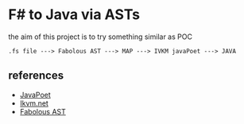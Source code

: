 # F# to Java via ASTs

the aim of this project is to try something similar as POC

```
.fs file ---> Fabolous AST ---> MAP ---> IVKM javaPoet ---> JAVA
```

## references

* [JavaPoet](https://www.baeldung.com/java-poet)
* [Ikvm.net](https://github.com/ikvmnet/ikvm)
* [Fabolous AST](https://edgarfgp.github.io/Fabulous.AST/)